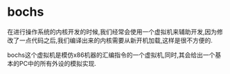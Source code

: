 
# bochs

在进行操作系统的内核开发的时候,我们经常会使用一个虚拟机来辅助开发,因为修改了一点代码之后,我们编译出来的内核需要从新开机加载,这样是很不方便的.

bochs这个虚拟机是模仿x86机器的汇编指令的一个虚拟机,同时,其会给出一个基本的PC中的所有外设的模拟实现.




